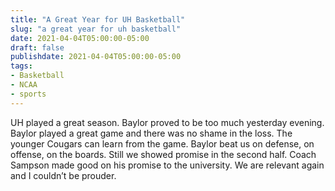 ```yaml
---
title: "A Great Year for UH Basketball"
slug: "a great year for uh basketball"
date: 2021-04-04T05:00:00-05:00
draft: false
publishdate: 2021-04-04T05:00:00-05:00
tags:
- Basketball
- NCAA
- sports
---
```


UH played a great season. Baylor proved to be too much yesterday evening. Baylor played a great game and there was no shame in the loss. The younger Cougars can learn from the game. Baylor beat us on defense, on offense, on the boards. Still we showed promise in the second half. Coach Sampson made good on his promise to the university. We are relevant again and I couldn’t be prouder.

